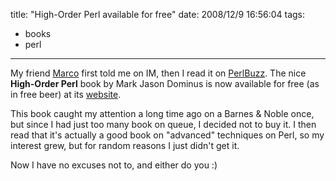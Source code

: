 title: "High-Order Perl available for free"
date: 2008/12/9 16:56:04
tags:
- books
- perl
---
My friend <a href="http://search.cpan.org/~amnesiac/">Marco</a> first told me on IM, then I read it on <a href="http://perlbuzz.com/2008/12/higher-order-perl-available-for-free-download.html">PerlBuzz</a>. The nice <strong>High-Order Perl</strong> book by
Mark Jason Dominus is now available for free (as in free beer) at its <a href="http://hop.perl.plover.com/book/">website</a>.

This book caught my attention a long time ago on a Barnes &amp; Noble once, but since I had just too many book on queue, I decided not to buy it. I then read that it's actually a good book on "advanced" techniques on Perl, so my interest grew, but for random reasons I just didn't get it.

Now I have no excuses not to, and either do you :)